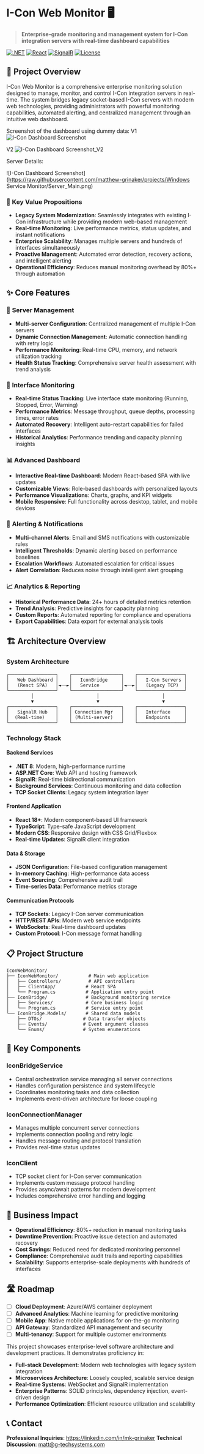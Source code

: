 # I-Con Web Monitor 🖥️

> **Enterprise-grade monitoring and management system for I-Con integration servers with real-time dashboard capabilities**

[![.NET](https://img.shields.io/badge/.NET-8.0-purple.svg)](https://dotnet.microsoft.com/)
[![React](https://img.shields.io/badge/React-18+-blue.svg)](https://reactjs.org/)
[![SignalR](https://img.shields.io/badge/SignalR-Real--time-green.svg)](https://docs.microsoft.com/en-us/aspnet/signalr/)
[![License](https://img.shields.io/badge/License-MIT-yellow.svg)](LICENSE)

## 🚀 Project Overview

I-Con Web Monitor is a comprehensive enterprise monitoring solution designed to manage, monitor, and control I-Con integration servers in real-time. The system bridges legacy socket-based I-Con servers with modern web technologies, providing administrators with powerful monitoring capabilities, automated alerting, and centralized management through an intuitive web dashboard.

Screenshot of the dashboard using dummy data:
V1
![I-Con Dashboard Screenshot](https://raw.githubusercontent.com/matthew-grinaker/projects/348a788eefebb79cda860eedbfb27facf7ec32c5/icon-monitoring-ui.svg)

V2
![I-Con Dashboard Screenshot_V2](https://github.com/matthew-grinaker/Recent-Projects/blob/main/Windows%20Service%20Monitor/Server-Details.png)

Server Details:

![I-Con Dashboard Screenshot](https://raw.githubusercontent.com/matthew-grinaker/projects/Windows Service Monitor/Server_Main.png)

### 🎯 Key Value Propositions

- **Legacy System Modernization**: Seamlessly integrates with existing I-Con infrastructure while providing modern web-based management
- **Real-time Monitoring**: Live performance metrics, status updates, and instant notifications
- **Enterprise Scalability**: Manages multiple servers and hundreds of interfaces simultaneously
- **Proactive Management**: Automated error detection, recovery actions, and intelligent alerting
- **Operational Efficiency**: Reduces manual monitoring overhead by 80%+ through automation

## ✨ Core Features

### 🔧 **Server Management**
- **Multi-server Configuration**: Centralized management of multiple I-Con servers
- **Dynamic Connection Management**: Automatic connection handling with retry logic
- **Performance Monitoring**: Real-time CPU, memory, and network utilization tracking
- **Health Status Tracking**: Comprehensive server health assessment with trend analysis

### 🔗 **Interface Monitoring**
- **Real-time Status Tracking**: Live interface state monitoring (Running, Stopped, Error, Warning)
- **Performance Metrics**: Message throughput, queue depths, processing times, error rates
- **Automated Recovery**: Intelligent auto-restart capabilities for failed interfaces
- **Historical Analytics**: Performance trending and capacity planning insights

### 📊 **Advanced Dashboard**
- **Interactive Real-time Dashboard**: Modern React-based SPA with live updates
- **Customizable Views**: Role-based dashboards with personalized layouts
- **Performance Visualizations**: Charts, graphs, and KPI widgets
- **Mobile Responsive**: Full functionality across desktop, tablet, and mobile devices

### 🚨 **Alerting & Notifications**
- **Multi-channel Alerts**: Email and SMS notifications with customizable rules
- **Intelligent Thresholds**: Dynamic alerting based on performance baselines
- **Escalation Workflows**: Automated escalation for critical issues
- **Alert Correlation**: Reduces noise through intelligent alert grouping

### 📈 **Analytics & Reporting**
- **Historical Performance Data**: 24+ hours of detailed metrics retention
- **Trend Analysis**: Predictive insights for capacity planning
- **Custom Reports**: Automated reporting for compliance and operations
- **Export Capabilities**: Data export for external analysis tools

## 🏗️ Architecture Overview

### **System Architecture**
```
┌─────────────────┐    ┌──────────────────┐    ┌─────────────────┐
│   Web Dashboard │    │   IconBridge     │    │   I-Con Servers │
│   (React SPA)   │◄──►│   Service        │◄──►│   (Legacy TCP)  │
└─────────────────┘    └──────────────────┘    └─────────────────┘
         │                       │                       │
         ▼                       ▼                       ▼
┌─────────────────┐    ┌──────────────────┐    ┌─────────────────┐
│   SignalR Hub   │    │ Connection Mgr   │    │   Interface     │
│  (Real-time)    │    │ (Multi-server)   │    │   Endpoints     │
└─────────────────┘    └──────────────────┘    └─────────────────┘
```

### **Technology Stack**

#### **Backend Services**
- **.NET 8**: Modern, high-performance runtime
- **ASP.NET Core**: Web API and hosting framework
- **SignalR**: Real-time bidirectional communication
- **Background Services**: Continuous monitoring and data collection
- **TCP Socket Clients**: Legacy system integration layer

#### **Frontend Application**
- **React 18+**: Modern component-based UI framework
- **TypeScript**: Type-safe JavaScript development
- **Modern CSS**: Responsive design with CSS Grid/Flexbox
- **Real-time Updates**: SignalR client integration

#### **Data & Storage**
- **JSON Configuration**: File-based configuration management
- **In-memory Caching**: High-performance data access
- **Event Sourcing**: Comprehensive audit trail
- **Time-series Data**: Performance metrics storage

#### **Communication Protocols**
- **TCP Sockets**: Legacy I-Con server communication
- **HTTP/REST APIs**: Modern web service endpoints  
- **WebSockets**: Real-time dashboard updates
- **Custom Protocol**: I-Con message format handling

## 📋 Project Structure

```
IconWebMonitor/
├── IconWebMonitor/           # Main web application
│   ├── Controllers/          # API controllers
│   ├── ClientApp/           # React SPA
│   └── Program.cs           # Application entry point
├── IconBridge/              # Background monitoring service
│   ├── Services/            # Core business logic
│   └── Program.cs           # Service entry point
└── IconBridge.Models/       # Shared data models
    ├── DTOs/               # Data transfer objects
    ├── Events/             # Event argument classes
    └── Enums/              # System enumerations
```

## 🔧 Key Components

### **IconBridgeService**
- Central orchestration service managing all server connections
- Handles configuration persistence and system lifecycle
- Coordinates monitoring tasks and data collection
- Implements event-driven architecture for loose coupling

### **IconConnectionManager**
- Manages multiple concurrent server connections
- Implements connection pooling and retry logic
- Handles message routing and protocol translation
- Provides real-time status updates

### **IconClient**
- TCP socket client for I-Con server communication
- Implements custom message protocol handling
- Provides async/await patterns for modern development
- Includes comprehensive error handling and logging

## 🎯 Business Impact

- **Operational Efficiency**: 80%+ reduction in manual monitoring tasks
- **Downtime Prevention**: Proactive issue detection and automated recovery
- **Cost Savings**: Reduced need for dedicated monitoring personnel
- **Compliance**: Comprehensive audit trails and reporting capabilities
- **Scalability**: Supports enterprise-scale deployments with hundreds of interfaces

## 🛣️ Roadmap

- [ ] **Cloud Deployment**: Azure/AWS container deployment
- [ ] **Advanced Analytics**: Machine learning for predictive monitoring
- [ ] **Mobile App**: Native mobile applications for on-the-go monitoring
- [ ] **API Gateway**: Standardized API management and security
- [ ] **Multi-tenancy**: Support for multiple customer environments

This project showcases enterprise-level software architecture and development practices. It demonstrates proficiency in:

- **Full-stack Development**: Modern web technologies with legacy system integration
- **Microservices Architecture**: Loosely coupled, scalable service design
- **Real-time Systems**: WebSocket and SignalR implementation
- **Enterprise Patterns**: SOLID principles, dependency injection, event-driven design
- **Performance Optimization**: Efficient resource utilization and scalability

## 📞 Contact

**Professional Inquiries**: https://linkedin.com/in/mk-grinaker
**Technical Discussion**: matt@g-techsystems.com 
